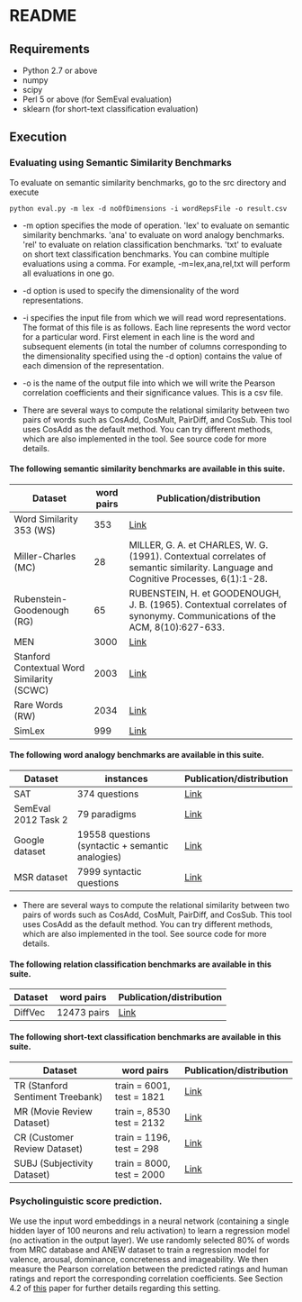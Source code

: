 # README #

## Requirements ##
- Python 2.7 or above
- numpy
- scipy
- Perl 5 or above (for SemEval evaluation)
- sklearn (for short-text classification evaluation)

## Execution ##

### Evaluating using Semantic Similarity Benchmarks ###

To evaluate on semantic similarity benchmarks, go to the src directory and execute
```
python eval.py -m lex -d noOfDimensions -i wordRepsFile -o result.csv
```

* -m option specifies the mode of operation.
    'lex' to evaluate on semantic similarity benchmarks.
    'ana' to evaluate on word analogy benchmarks.
    'rel' to evaluate on relation classification benchmarks.
    'txt' to evaluate on short text classification benchmarks.
    You can combine multiple evaluations using a comma. For example, -m=lex,ana,rel,txt will perform all evaluations in one go.

* -d option is used to specify the dimensionality of the word representations.

* -i specifies the input file from which we will read word representations. The format of this file is as follows.
Each line represents the word vector for a particular word. First element in each line is the word and subsequent elements
(in total the number of columns corresponding to the dimensionality specified using the -d option) contains the value of
each dimension of the representation.

* -o is the name of the output file into which we will write the Pearson correlation coefficients and their significance values.
This is a csv file.

* There are several ways to compute the relational similarity between two pairs of words such as CosAdd, CosMult, PairDiff, and CosSub. This tool uses CosAdd as the default method. You can try different methods, which are also implemented in the tool. See source code for more details. 

#### The following semantic similarity benchmarks are available in this suite. ####

| Dataset   | word pairs | Publication/distribution |
| --------  | ---------- | ------------------------ |
| Word Similarity 353 (WS) | 353 | [Link](http://www.cs.technion.ac.il/~gabr/resources/data/wordsim353/) |
| Miller-Charles (MC) | 28 | MILLER, G. A. et CHARLES, W. G. (1991). Contextual correlates of semantic similarity. Language and Cognitive Processes, 6(1):1-28. |
| Rubenstein-Goodenough (RG) | 65 | RUBENSTEIN, H. et GOODENOUGH, J. B. (1965). Contextual correlates of synonymy. Communications of the ACM, 8(10):627-633.|
| MEN | 3000 | [Link](http://clic.cimec.unitn.it/~elia.bruni/MEN) |
| Stanford Contextual Word Similarity (SCWC) | 2003 | [Link](http://nlp.stanford.edu/pubs/HuangACL12.pdf) |
|Rare Words (RW) | 2034 | [Link](http://nlp.stanford.edu/~lmthang/data/papers/conll13_morpho.pdf) |
| SimLex | 999 | [Link](http://www.cl.cam.ac.uk/~fh295/simlex.html) |

#### The following word analogy benchmarks are available in this suite. ####
| Dataset   | instances | Publication/distribution |
| --------  | ---------- | ------------------------ |
| SAT | 374 questions | [Link](https://aclweb.org/aclwiki/index.php?title=Similarity_(State_of_the_art)) |
| SemEval 2012 Task 2 | 79 paradigms | [Link](https://sites.google.com/site/semeval2012task2/)|
| Google dataset | 19558 questions (syntactic + semantic analogies)| [Link](https://papers.nips.cc/paper/5021-distributed-representations-of-words-and-phrases-and-their-compositionality.pdf)|
| MSR dataset | 7999 syntactic questions | [Link](http://www.marekrei.com/blog/linguistic-regularities-word-representations/)|

* There are several ways to compute the relational similarity between two pairs of words such as CosAdd, CosMult, PairDiff, and CosSub. This tool uses CosAdd as the default method. You can try different methods, which are also implemented in the tool. See source code for more details. 

#### The following relation classification benchmarks are available in this suite. ####
| Dataset   | word pairs | Publication/distribution |
| --------  | ---------- | ------------------------ |
| DiffVec | 12473 pairs | [Link](http://www.aclweb.org/anthology/P16-1158)|

#### The following short-text classification benchmarks are available in this suite. ####
| Dataset   | word pairs | Publication/distribution |
| --------  | ---------- | ------------------------ |
| TR (Stanford Sentiment Treebank) | train = 6001, test = 1821 | [Link](http://nlp.stanford.edu/sentiment/treebank.html)|
| MR (Movie Review Dataset) | train =, 8530 test = 2132 | [Link](https://www.cs.cornell.edu/people/pabo/movie-review-data/)|
| CR (Customer Review Dataset) | train = 1196, test = 298| [Link](https://www.cs.uic.edu/~liub/FBS/sentiment-analysis.html) |
| SUBJ (Subjectivity Dataset) | train = 8000, test = 2000| [Link](https://www.cs.cornell.edu/people/pabo/movie-review-data/)|

### Psycholinguistic score prediction. ###
We use the input word embeddings in a neural network (containing a single hidden layer of 100 neurons and relu activation) to learn a regression model (no activation in the output layer). We use randomly selected 80% of words from MRC database and ANEW dataset to train a regression model for valence, arousal, dominance, concreteness and imageability.  We then measure the Pearson correlation between the predicted ratings and human ratings and report the corresponding correlation coefficients.
See Section 4.2 of [this](https://arxiv.org/abs/1709.01186#) paper for further details regarding this setting.


